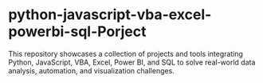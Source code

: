 # python-javascript-vba-excel-powerbi-sql-Porject
This repository showcases a collection of projects and tools integrating Python, JavaScript, VBA, Excel, Power BI, and SQL to solve real-world data analysis, automation, and visualization challenges.
